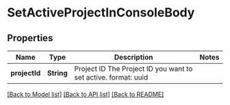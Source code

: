# SetActiveProjectInConsoleBody

## Properties
Name | Type | Description | Notes
------------ | ------------- | ------------- | -------------
**projectId** | **String** | Project ID  The Project ID you want to set active.  format: uuid | 

[[Back to Model list]](../README.md#documentation-for-models) [[Back to API list]](../README.md#documentation-for-api-endpoints) [[Back to README]](../README.md)


